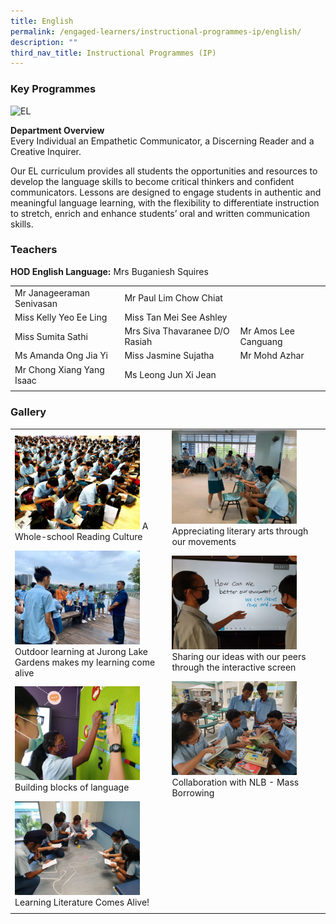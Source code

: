 ```yaml
---
title: English
permalink: /engaged-learners/instructional-programmes-ip/english/
description: ""
third_nav_title: Instructional Programmes (IP)
---
```

### Key Programmes

![EL](/images/English%20Department.jpg)

**Department Overview** <br>
Every Individual an Empathetic Communicator, a Discerning Reader and a Creative Inquirer.

Our EL curriculum provides all students the opportunities and resources to develop the language skills to become critical thinkers and confident communicators. Lessons are designed to engage students in authentic and meaningful language learning, with the flexibility to differentiate instruction to stretch, enrich and enhance students’ oral and written communication skills.

### Teachers

**HOD English Language:** Mrs Buganiesh Squires <br>

| |  |  |
|--------|--------|--------|
| Mr Janageeraman Senivasan | Mr Paul Lim Chow Chiat |
| Miss Kelly Yeo Ee Ling | Miss Tan Mei See Ashley |
| Miss Sumita Sathi  | Mrs Siva Thavaranee D/O Rasiah| Mr Amos Lee Canguang |
| Ms Amanda Ong Jia Yi | Miss Jasmine Sujatha  | Mr Mohd Azhar |
| Mr Chong Xiang Yang Isaac | Ms Leong Jun Xi Jean
| | |

### Gallery

|  |  | 
| -------- | -------- | 
|<img src="/images/A%20Whole-school%20Reading%20Culture.jpeg" style="width:200px;"/>  A Whole-school Reading Culture | <img src="/images/Appreciating%20literary%20arts%20through%20our%20movements.jpg" style="width:200px;"/> Appreciating literary arts through our movements | 
| <img src="/images/Outdoor%20learning%20at%20Jurong%20Lake%20Gardens%20makes%20my%20learning%20come%20alive.jpg" style="width:200px;"/> Outdoor learning at Jurong Lake Gardens makes my learning come alive | <img src="/images/Sharing%20our%20ideas%20with%20our%20peers%20through%20the%20interactive%20screen.jpg" style="width:200px;"/> Sharing our ideas with our peers through the interactive screen |
| <img src="/images/Building%20blocks%20of%20language.jpg" style="width:200px;"/> Building blocks of language |  <img src="/images/Collaboration%20with%20NLB%20-%20Mass%20Borrowing.jpg" style="width:200px;"/> Collaboration with NLB - Mass Borrowing |
| <img src="/images/Learning%20Literature%20Comes%20Alive!.jpg" style="width:200px;"/> Learning Literature Comes Alive!| | 
| | |